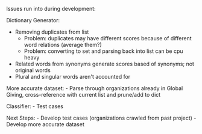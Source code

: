 Issues run into during development:

Dictionary Generator:
- Removing duplicates from list
    - Problem: duplicates may have different scores because of different word relations (average them?)
    - Problem: converting to set and parsing back into list can be cpu heavy
- Related words from synonyms generate scores based of synonyms; not original words
- Plural and singular words aren't accounted for

More accurate dataset:
    - Parse through organizations already in Global Giving, cross-reference with current list and prune/add to dict

Classifier:
    - Test cases

Next Steps:
    - Develop test cases (organizations crawled from past project)
    - Develop more accurate dataset